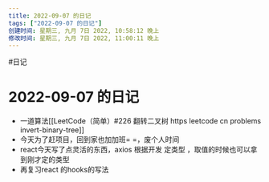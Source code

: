 ```yaml
---
title: 2022-09-07 的日记
tags: ["2022-09-07 的日记"]
创建时间: 星期三, 九月 7日 2022, 10:58:12 晚上
修改时间: 星期三, 九月 7日 2022, 11:00:11 晚上
---
```

#日记

# 2022-09-07 的日记

- 一道算法[[LeetCode（简单）#226 翻转二叉树 https leetcode cn problems invert-binary-tree]]
- 今天为了赶项目，回到家也加加班= =，废个人时间
- react今天写了点灵活的东西，axios 根据开发 定类型 ，取值的时候也可以拿到刚才定的类型
- 再复习react 的hooks的写法